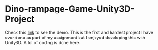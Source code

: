 # Dino-rampage-Game-Unity3D-Project
Check this <a href="https://youtu.be/MqeNH2yJ59Y">link</a> to see the demo.
This is the first and hardest project I have ever done as part of my assignment but I enjoyed developing this with Unity3D. A lot of coding is done here.
